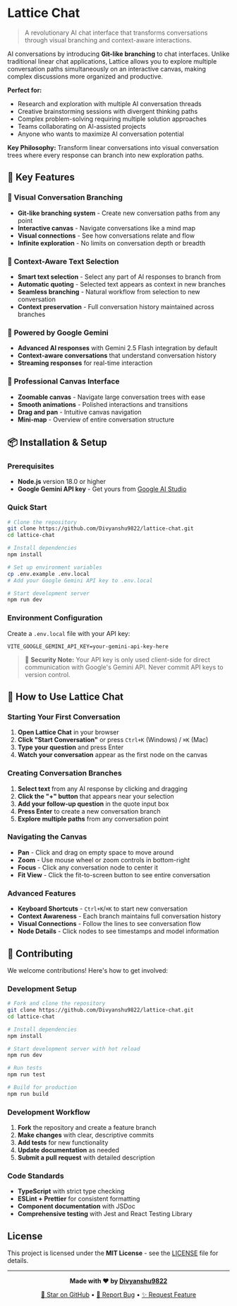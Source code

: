 # Lattice Chat

> A revolutionary AI chat interface that transforms conversations through visual branching and context-aware interactions.


AI conversations by introducing **Git-like branching** to chat interfaces. Unlike traditional linear chat applications, Lattice allows you to explore multiple conversation paths simultaneously on an interactive canvas, making complex discussions more organized and productive.

**Perfect for:**
- Research and exploration with multiple AI conversation threads
- Creative brainstorming sessions with divergent thinking paths
- Complex problem-solving requiring multiple solution approaches
- Teams collaborating on AI-assisted projects
- Anyone who wants to maximize AI conversation potential

**Key Philosophy:** Transform linear conversations into visual conversation trees where every response can branch into new exploration paths.

## 🚀 Key Features

### 🌳 **Visual Conversation Branching**
- **Git-like branching system** - Create new conversation paths from any point
- **Interactive canvas** - Navigate conversations like a mind map
- **Visual connections** - See how conversations relate and flow
- **Infinite exploration** - No limits on conversation depth or breadth

### 🎯 **Context-Aware Text Selection**
- **Smart text selection** - Select any part of AI responses to branch from
- **Automatic quoting** - Selected text appears as context in new branches  
- **Seamless branching** - Natural workflow from selection to new conversation
- **Context preservation** - Full conversation history maintained across branches

### 🤖 **Powered by Google Gemini**
- **Advanced AI responses** with Gemini 2.5 Flash integration by default
- **Context-aware conversations** that understand conversation history
- **Streaming responses** for real-time interaction

### 🎨 **Professional Canvas Interface**
- **Zoomable canvas** - Navigate large conversation trees with ease
- **Smooth animations** - Polished interactions and transitions
- **Drag and pan** - Intuitive canvas navigation
- **Mini-map** - Overview of entire conversation structure


## 📦 Installation & Setup

### Prerequisites
- **Node.js** version 18.0 or higher
- **Google Gemini API key** - Get yours from [Google AI Studio](https://aistudio.google.com/app/apikey)

### Quick Start
```bash
# Clone the repository
git clone https://github.com/Divyanshu9822/lattice-chat.git
cd lattice-chat

# Install dependencies
npm install

# Set up environment variables
cp .env.example .env.local
# Add your Google Gemini API key to .env.local

# Start development server
npm run dev
```

### Environment Configuration
Create a `.env.local` file with your API key:
```env
VITE_GOOGLE_GEMINI_API_KEY=your-gemini-api-key-here
```

> 🔐 **Security Note:** Your API key is only used client-side for direct communication with Google's Gemini API. Never commit API keys to version control.

## 🎯 How to Use Lattice Chat

### Starting Your First Conversation
1. **Open Lattice Chat** in your browser
2. **Click "Start Conversation"** or press `Ctrl+K` (Windows) / `⌘K` (Mac)
3. **Type your question** and press Enter
4. **Watch your conversation** appear as the first node on the canvas

### Creating Conversation Branches
1. **Select text** from any AI response by clicking and dragging
2. **Click the "+" button** that appears near your selection
3. **Add your follow-up question** in the quote input box
4. **Press Enter** to create a new conversation branch
5. **Explore multiple paths** from any conversation point

### Navigating the Canvas
- **Pan** - Click and drag on empty space to move around
- **Zoom** - Use mouse wheel or zoom controls in bottom-right
- **Focus** - Click any conversation node to center it
- **Fit View** - Click the fit-to-screen button to see entire conversation

### Advanced Features
- **Keyboard Shortcuts** - `Ctrl+K`/`⌘K` to start new conversation
- **Context Awareness** - Each branch maintains full conversation history
- **Visual Connections** - Follow the lines to see conversation flow
- **Node Details** - Click nodes to see timestamps and model information


## 🤝 Contributing

We welcome contributions! Here's how to get involved:

### Development Setup
```bash
# Fork and clone the repository
git clone https://github.com/Divyanshu9822/lattice-chat.git
cd lattice-chat

# Install dependencies
npm install

# Start development server with hot reload
npm run dev

# Run tests
npm run test

# Build for production
npm run build
```

### Development Workflow
1. **Fork** the repository and create a feature branch
2. **Make changes** with clear, descriptive commits
3. **Add tests** for new functionality
4. **Update documentation** as needed
5. **Submit a pull request** with detailed description

### Code Standards
- **TypeScript** with strict type checking
- **ESLint + Prettier** for consistent formatting
- **Component documentation** with JSDoc
- **Comprehensive testing** with Jest and React Testing Library


##  License

This project is licensed under the **MIT License** - see the [LICENSE](LICENSE) file for details.

***

<div align="center">

**Made with ❤️ by [Divyanshu9822](https://github.com/Divyanshu9822)**

[🌟 Star on GitHub](https://github.com/Divyanshu9822/lattice-chat) • [🐛 Report Bug](https://github.com/Divyanshu9822/lattice-chat/issues) • [✨ Request Feature](https://github.com/Divyanshu9822/lattice-chat/issues)

</div>
